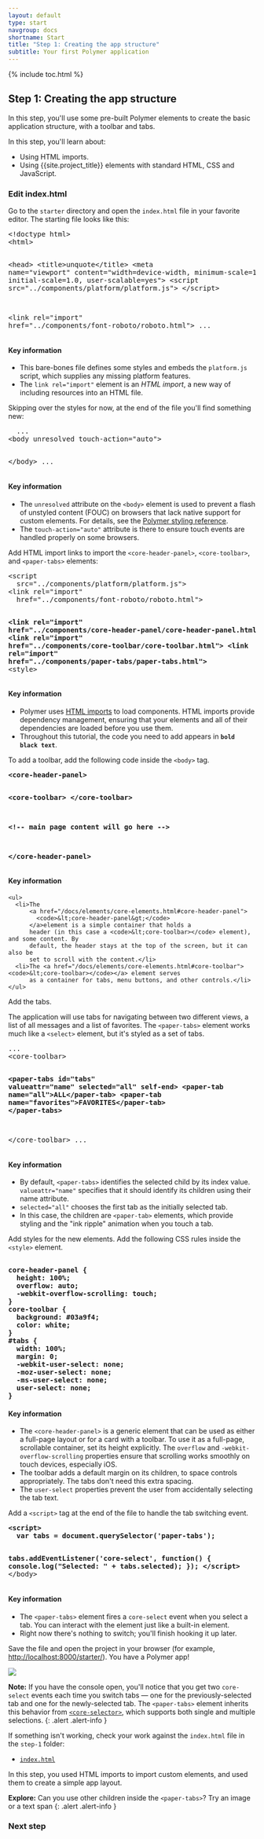 ```yaml
---
layout: default
type: start
navgroup: docs
shortname: Start
title: "Step 1: Creating the app structure"
subtitle: Your first Polymer application 
---
```


<link rel="import" href="/elements/side-by-side.html">

<link rel="stylesheet" href="tutorial.css">

{% include toc.html %}

## Step 1: Creating the app structure

In this step, you'll use some pre-built Polymer elements to create the basic application structure, with a toolbar and tabs.

In this step, you'll learn about:

-   Using HTML imports.
-   Using {{site.project_title}} elements with standard HTML, CSS and JavaScript.

### Edit index.html


Go to the `starter` directory and open the `index.html` file in your favorite editor. The starting file looks like this:

<side-by-side>
<pre>
&lt;!doctype html>
&lt;html>

&lt;head>
  &lt;title>unquote&lt;/title>
  &lt;meta name="viewport" 
    content="width=device-width, minimum-scale=1.0, initial-scale=1.0, user-scalable=yes">
  &lt;script src="../components/platform/platform.js">
  &lt;/script>

  &lt;link rel="import" 
    href="../components/font-roboto/roboto.html">
  ...
</pre>
<aside>
  <h4>Key information</h4>
  <ul>
    <li>This bare-bones file defines some styles and embeds the <code>platform.js</code> script, which supplies any missing platform features.</li>
    <li>The <code>link rel="import"</code> element is an <em>HTML import</em>, a new way of including resources into an HTML file.</li>
  </ul>
</aside>
</side-by-side>

Skipping over the styles for now, at the end of the file you'll find something new:

<side-by-side>
<pre>
  ...
&lt;body unresolved touch-action="auto">

&lt;/body>
  ...
</pre>
<aside>
  <h4>Key information</h4>
  <ul>
    <li>The <code>unresolved</code> attribute on the <code>&lt;body></code> element is used to prevent a flash of unstyled content 
        (FOUC) on browsers that lack native support for custom elements. For details, see the 
        <a href="/docs/polymer/styling.html#fouc-prevention">Polymer styling reference</a>.</li>
    <li>The <code>touch-action="auto"</code> attribute is there to ensure touch events are handled properly on some browsers.</li>
  </ul>
</aside>
</side-by-side>

<div class="divider" layout horizontal center center-justified>
  <core-icon icon="polymer"></core-icon>
</div>

Add HTML import links to import the `<core-header-panel>`, `<core-toolbar>`, and `<paper-tabs>` elements:

<side-by-side>
<pre>
&lt;script 
  src="../components/platform/platform.js"></script>
&lt;link rel="import" 
  href="../components/font-roboto/roboto.html">

<strong class="highlight nocode">&lt;link rel="import"
  href="../components/core-header-panel/core-header-panel.html">
&lt;link rel="import"
  href="../components/core-toolbar/core-toolbar.html">
&lt;link rel="import"
  href="../components/paper-tabs/paper-tabs.html"></strong>
&lt;style>
</pre>
  <aside>
    <h4>Key information</h4>
    <ul>
      <li>
        Polymer uses <a href="/platform/html-imports.html">HTML imports</a> to load components.
        HTML imports provide dependency management, ensuring that your elements and all of their dependencies are loaded 
        before you use them.
      </li>
      <li>
        Throughout this tutorial, the code you need to add appears in <code><strong class="highlight nocode">bold black text</strong></code>.
      </li>
    </ul>
  </aside>
</side-by-side>

<div class="divider" layout horizontal center center-justified>
  <core-icon icon="polymer"></core-icon>
</div>

To add a toolbar, add the following code inside the `<body>` tag.
 
<side-by-side>
<pre>
<strong class="highlight nocode">&lt;core-header-panel>
    
  &lt;core-toolbar>
  &lt;/core-toolbar>

  &lt;!-- main page content will go here --> 

&lt;/core-header-panel></strong>
</pre>
  <aside>
    <h4>Key information</h4>

    <ul>
      <li>The 
          <a href="/docs/elements/core-elements.html#core-header-panel">
            <code>&lt;core-header-panel&gt;</code>
          </a>element is a simple container that holds a 
          header (in this case a <code>&lt;core-toolbar></code> element), and some content. By 
          default, the header stays at the top of the screen, but it can also be 
          set to scroll with the content.</li>
      <li>The <a href="/docs/elements/core-elements.html#core-toolbar"><code>&lt;core-toolbar></code></a> element serves 
          as a container for tabs, menu buttons, and other controls.</li>
    </ul>
  </aside>
</side-by-side>

<div class="divider" layout horizontal center center-justified>
  <core-icon icon="polymer"></core-icon>
</div>

Add the tabs.

The application will use tabs for navigating between two different views,
a list of all messages and a list of favorites. The `<paper-tabs>`
element works much like a `<select>` element, but it's styled as a set of
tabs.

<side-by-side>
<pre>
...
&lt;core-toolbar>

  <strong class="highlight nocode">&lt;paper-tabs id="tabs" valueattr="name" selected="all" self-end>
    &lt;paper-tab name="all">ALL&lt;/paper-tab>
    &lt;paper-tab name="favorites">FAVORITES&lt;/paper-tab>
  &lt;/paper-tabs></strong>

&lt;/core-toolbar>
...
</pre>
  <aside>
    <h4>Key information</h4>
    <ul>
      <li>
        By default, <code>&lt;paper-tabs></code> identifies the selected child by its index 
        value. <code>valueattr="name"</code> specifies that it should identify its 
        children using their </code>name</code> attribute.
      </li>
      <li>
        <code>selected="all"</code> chooses the first tab as the initially selected tab.</li>
    <li>In this case, the children are <code>&lt;paper-tab></code> elements, which provide
         styling and the "ink ripple" animation when you touch a tab.</li>    
    </ul>
  </aside>
</side-by-side>

<div class="divider" layout horizontal center center-justified>
  <core-icon icon="polymer"></core-icon>
</div> 

Add styles for the new elements. Add the following CSS rules inside the `<style>` element.

<side-by-side>
<pre><strong class="highlight nocode">
core-header-panel {
  height: 100%;
  overflow: auto;
  -webkit-overflow-scrolling: touch; 
}
core-toolbar {
  background: #03a9f4;
  color: white;
}
#tabs {
  width: 100%;
  margin: 0;
  -webkit-user-select: none;
  -moz-user-select: none;
  -ms-user-select: none;
  user-select: none;
}</strong>
</pre>
<aside>
  <h4>Key information</h4>
  <ul>
    <li>The <code>&lt;core-header-panel&gt;</code> is a generic element that can be used as either a 
        full-page layout or for a card with a toolbar. To use it as a full-page, scrollable container,
        set its height explicitly. The <code>overflow</code> and <code>-webkit-overflow-scrolling</code> properties ensure that
        scrolling works smoothly on touch devices, especially iOS.</li>
    <li>The toolbar adds a default margin on its children, to space controls appropriately. The tabs don't need this extra spacing.</li>
    <li>The <code>user-select</code> properties prevent the user from accidentally selecting the tab text.</li>
  </ul>
</aside>
</side-by-side>

<div class="divider" layout horizontal center center-justified>
  <core-icon icon="polymer"></core-icon>
</div> 

Add a `<script>` tag at the end of the file to handle the tab switching
    event.


<side-by-side>
<pre>
<strong class="highlight nocode">&lt;script>
  var tabs = document.querySelector('paper-tabs');

  tabs.addEventListener('core-select', function() {
    console.log("Selected: " + tabs.selected);
  });
&lt;/script>
</strong>&lt;/body>
</pre> 
  <aside>
    <h4>Key information</h4>
    <ul>
      <li>
        The <code>&lt;paper-tabs></code> element fires a <code>core-select</code> event when you select a 
        tab. You can interact with the element just like a built-in element.
      </li> 
      <li>
        Right now there's nothing to switch; you'll finish hooking it up later.
      </li>
    </ul>
  </aside>
</side-by-side>


Save the file and open the project in your browser (for example, [http://localhost:8000/starter/](http://localhost:8000/starter/)). You have a Polymer app! 


<div layout vertical center>
  <img class="sample" src="/images/tutorial/step-1.png">
</div>

**Note:** If you have the console open, you'll notice that you get two `core-select` 
events each time you switch tabs &mdash; one for the previously-selected tab and one 
for the newly-selected tab. The `<paper-tabs>` element inherits this behavior from 
[`<core-selector>`](/docs/elements/core-elements.html#core-selector), which supports
both single and multiple selections.
{: .alert .alert-info }

If something isn't working, check your work against the `index.html` file in the `step-1` folder:

-   [`index.html`](https://github.com/Polymer/polymer-tutorial/blob/master/step-1/index.html)

In this step, you used HTML imports to import custom elements, and used them to create a simple app layout.

**Explore:** Can you use other children inside the `<paper-tabs>`? Try an image or a text span
{: .alert .alert-info }

### Next step

<a href="/docs/start/tutorial/step-2.html">
  <paper-button icon="arrow-forward" label="Step 2: Your own element" raisedButton></paper-button>
</a>

